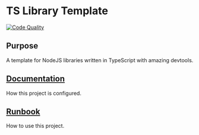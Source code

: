 # TS Library Template

[![Code Quality][code-quality-icon-link]][code-quality-workflow-link]


## Purpose

A template for NodeJS libraries written in TypeScript with amazing devtools.

## [Documentation][docs-link]

How this project is configured.

## [Runbook][runbook-link]

How to use this project.

[code-quality-icon-link]: https://github.com/mondash/ts-library-template/actions/workflows/code-quality.yml/badge.svg
[code-quality-workflow-link]: https://github.com/mondash/ts-library-template/actions/workflows/code-quality.yml
[docs-link]: docs/Documentation.md
[runbook-link]: docs/Runbook.md
